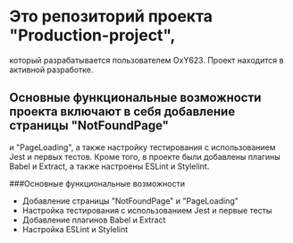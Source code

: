 # Это репозиторий проекта "Production-project", 
который разрабатывается пользователем OxY623. Проект находится в активной разработке.

## Основные функциональные возможности проекта включают в себя добавление страницы "NotFoundPage" 
и "PageLoading", а также настройку тестирования с использованием Jest и первых тестов. 
Кроме того, в проекте были добавлены плагины Babel и Extract, а также настроены ESLint и Stylelint.

###Основные функциональные возможности
- Добавление страницы "NotFoundPage" и "PageLoading"
- Настройка тестирования с использованием Jest и первые тесты
- Добавление плагинов Babel и Extract
- Настройка ESLint и Stylelint
